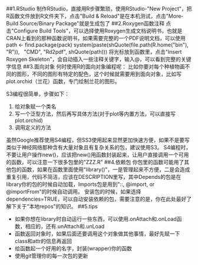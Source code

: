 ##1.RStudio
制作RStudio，直接用R步骤繁琐，使用RStudio-"New Project"，把R函数文件放到R文件夹下，点击"Build & Reload"是在本机测试，点击"More-Build Source/Binary Package"就是生成包了
##2.Roxygen函数注释
点击"Configure Build Tools"，可以选择使用Roxygen生成文档说明书，也就是CRAN上看到的那种函数说明书，如果需要完整的一个PDF说明文档，可以使用
    path <- find.package(pack)
    system(paste(shQuote(file.path(R.home("bin"), "R")),
    "CMD", "Rd2pdf", shQuote(path)))
将光标放到函数里，点击"Insert Roxygen Skeleton"，会自动插入一些注释关键字，输入@，可以看到完整的关键字信息
##3.面向对象
何时使用R的面向对象编程呢：
比如你要对每个种植物画不同的图形，不同的图形有特定的配色，这个时候就需要用到面向对象，比如写plot.orchid（兰花）函数，专门绘制兰花的图形。

S3编程很简单，步骤如下：

1. 给对象赋一个类名
2. 写一个泛型方法，然后再写具体方法(对于plot等内置方法，可以直接写plot.orchid)
3. 调用定义的方法

虽然Google推荐使用S4编程，但SS3使用起来显然更加快速方便，如果不是要写类似于神经网络那种含有大量对象且有复杂关系的包，建议使用S3。
S4编程时，不要让用户操作new()，应该把new()用函数封装起来，让用户直接调用一个可用的函数，可以注意一下很多包里的"ZZZ.R"
##4.依赖包
你包里的函数可能用了其他包的函数，如果在函数里面使用"library()"，一是管理起来不方便，二是会造成重复引用，代码不简洁，应该在DESCRIPTION里写，其中Depends的包是在library你的包的时候自动加载，Imports包是用到"::, @import, or @importFrom"的时候自动调用。
安装包的时候，如果选择dependencies=TRUE，可以自动安装依赖的包，需要注意的是，你在此处最好了解下关于"本地repos"的知识。
##5.tips
 - 如果你想在library时自动运行一些东西，可以使用.onAttach和.onLoad函数，相应的，还有.unAttach和.unLoad
 - 函数返回对象时，如果后面还要调用这个对象做其他事情，最好先赋一下class和attr的信息再返回
 - 给函数起一个好用的名字，封装(wrapper)你的函数
 - 使用git管理你的每一次包的更新
